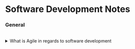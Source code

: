 # Software Development Notes

### General

<br>

<details>
    <summary>What is Agile in regards to software development</summary>
    <hr>
    <p>
        <h5>
            <b>Summary:</b>
        </h5>
        Agile is a structured and iterative approach to project management and product development. It recognizes the volatility of product development, and provides a methodology for self-organizing teams to respond to change without going off the rails.
    </p>
    <br>
    <p>
        <h5>
            <b>More Information</b>
        </h5>
        <small>
            *Reference: <a href="https://www.atlassian.com/agile/kanban/kanban-vs-scrum">Atlassian</a>
        <small>
    </p>
</details>